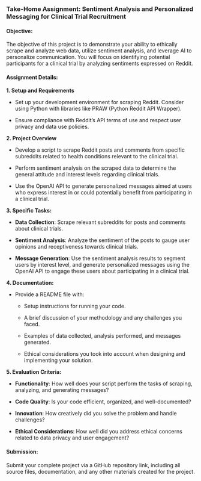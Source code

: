 ### Take-Home Assignment: Sentiment Analysis and Personalized Messaging for Clinical Trial Recruitment


#### Objective:

The objective of this project is to demonstrate your ability to ethically scrape and analyze web data, utilize sentiment analysis, and leverage AI to personalize communication. You will focus on identifying potential participants for a clinical trial by analyzing sentiments expressed on Reddit.


#### Assignment Details:


**1. Setup and Requirements**

- Set up your development environment for scraping Reddit. Consider using Python with libraries like PRAW (Python Reddit API Wrapper).

- Ensure compliance with Reddit’s API terms of use and respect user privacy and data use policies.


**2. Project Overview**

- Develop a script to scrape Reddit posts and comments from specific subreddits related to health conditions relevant to the clinical trial.

- Perform sentiment analysis on the scraped data to determine the general attitude and interest levels regarding clinical trials.

- Use the OpenAI API to generate personalized messages aimed at users who express interest in or could potentially benefit from participating in a clinical trial.


**3. Specific Tasks:**

- **Data Collection**: Scrape relevant subreddits for posts and comments about clinical trials.

- **Sentiment Analysis**: Analyze the sentiment of the posts to gauge user opinions and receptiveness towards clinical trials.

- **Message Generation**: Use the sentiment analysis results to segment users by interest level, and generate personalized messages using the OpenAI API to engage these users about participating in a clinical trial.


**4. Documentation:**

- Provide a README file with:

  - Setup instructions for running your code.

  - A brief discussion of your methodology and any challenges you faced.

  - Examples of data collected, analysis performed, and messages generated.

  - Ethical considerations you took into account when designing and implementing your solution.


**5. Evaluation Criteria:**

- **Functionality**: How well does your script perform the tasks of scraping, analyzing, and generating messages?

- **Code Quality**: Is your code efficient, organized, and well-documented?

- **Innovation**: How creatively did you solve the problem and handle challenges?

- **Ethical Considerations**: How well did you address ethical concerns related to data privacy and user engagement?


#### Submission:

Submit your complete project via a GitHub repository link, including all source files, documentation, and any other materials created for the project.